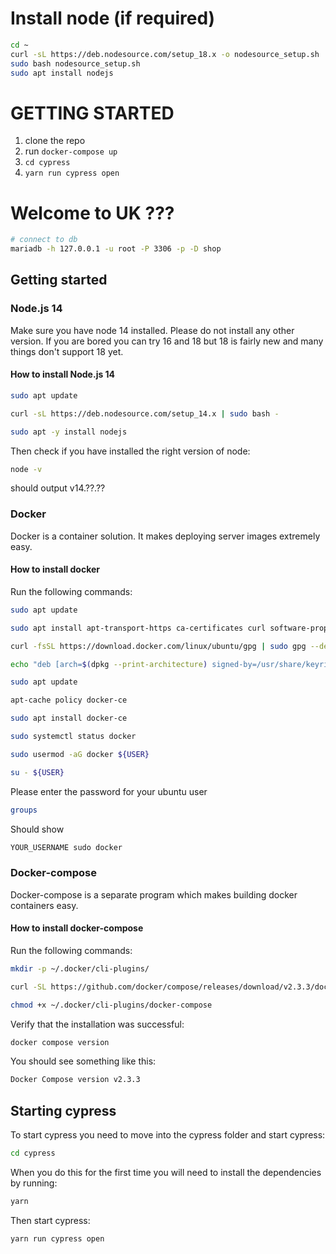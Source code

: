 # Install node (if required)
```bash
cd ~
curl -sL https://deb.nodesource.com/setup_18.x -o nodesource_setup.sh
sudo bash nodesource_setup.sh
sudo apt install nodejs
```

# GETTING STARTED
1. clone the repo
2. run `docker-compose up`
3. `cd cypress` 
4. `yarn run cypress open`




# Welcome to UK ???

```bash
# connect to db
mariadb -h 127.0.0.1 -u root -P 3306 -p -D shop
```

## Getting started
### Node.js 14

Make sure you have node 14 installed. Please do not install any other version. If you are bored you can try 16 and 18 but 18 is fairly new and many things don't support 18 yet.


#### How to install Node.js 14

```bash
sudo apt update
```
```bash
curl -sL https://deb.nodesource.com/setup_14.x | sudo bash -
```
```bash
sudo apt -y install nodejs
```
Then check if you have installed the right version of node:
```bash
node -v
```
should output v14.??.??

### Docker
Docker is a container solution. It makes deploying server images extremely easy.

#### How to install docker
Run the following commands:
```bash
sudo apt update
```
```bash
sudo apt install apt-transport-https ca-certificates curl software-properties-common
```
```bash
curl -fsSL https://download.docker.com/linux/ubuntu/gpg | sudo gpg --dearmor -o /usr/share/keyrings/docker-archive-keyring.gpg
```
```bash
echo "deb [arch=$(dpkg --print-architecture) signed-by=/usr/share/keyrings/docker-archive-keyring.gpg] https://download.docker.com/linux/ubuntu $(lsb_release -cs) stable" | sudo tee /etc/apt/sources.list.d/docker.list > /dev/null
```
```bash
sudo apt update
```
```bash
apt-cache policy docker-ce
```
```bash
sudo apt install docker-ce
```
```bash
sudo systemctl status docker
```
```bash
sudo usermod -aG docker ${USER}
```
```bash
su - ${USER}
```
Please enter the password for your ubuntu user
```bash
groups
```
Should show
```bash
YOUR_USERNAME sudo docker
```


### Docker-compose
Docker-compose is a separate program which makes building docker containers easy.

#### How to install docker-compose
Run the following commands:

```bash
mkdir -p ~/.docker/cli-plugins/
```
```bash
curl -SL https://github.com/docker/compose/releases/download/v2.3.3/docker-compose-linux-x86_64 -o ~/.docker/cli-plugins/docker-compose
```
```bash
chmod +x ~/.docker/cli-plugins/docker-compose
```
Verify that the installation was successful:
```bash
docker compose version
```
You should see something like this:
```bash
Docker Compose version v2.3.3
```

## Starting cypress
To start cypress you need to move into the cypress folder and start cypress:
```bash
cd cypress
```
When you do this for the first time you will need to install the dependencies by running:
```bash
yarn
```
Then start cypress:
```bash
yarn run cypress open
```
